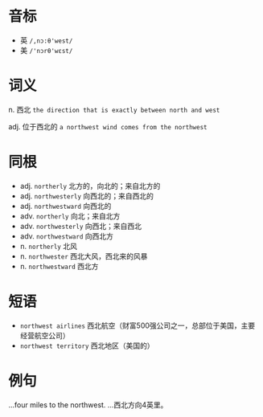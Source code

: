 # 音标

- 英 `/,nɔ:θ'west/`
- 美 `/'nɔrθ'wɛst/`

# 词义

n. 西北
`the direction that is exactly between north and west`

adj. 位于西北的
`a northwest wind comes from the northwest`

# 同根

- adj. `northerly` 北方的，向北的；来自北方的
- adj. `northwesterly` 向西北的；来自西北的
- adj. `northwestward` 向西北的
- adv. `northerly` 向北；来自北方
- adv. `northwesterly` 向西北；来自西北
- adv. `northwestward` 向西北方
- n. `northerly` 北风
- n. `northwester` 西北大风，西北来的风暴
- n. `northwestward` 西北方

# 短语

- `northwest airlines` 西北航空（财富500强公司之一，总部位于美国，主要经营航空公司）
- `northwest territory` 西北地区（美国的）

# 例句

...four miles to the northwest.
…西北方向4英里。


